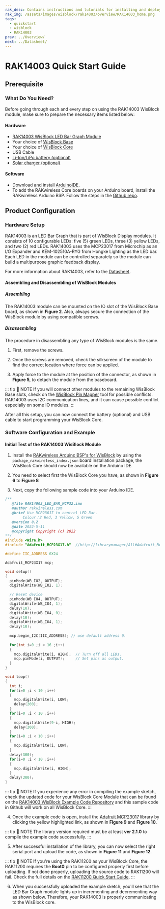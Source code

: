 ```yaml
---
rak_desc: Contains instructions and tutorials for installing and deploying your RAK14003. Instructions are written in a detailed and step-by-step manner for an easier experience in setting up your device. Aside from the hardware configuration, it also contains a software setup that includes detailed example codes that will help you get started.
rak_img: /assets/images/wisblock/rak14003/overview/RAK14003_home.png
tags:
  - quickstart
  - wisblock
  - RAK14003
prev: ../Overview/ 
next: ../Datasheet/ 
---
```


# RAK14003 Quick Start Guide



## Prerequisite

### What Do You Need?

Before going through each and every step on using the RAK14003 WisBlock module, make sure to prepare the necessary items listed below:

#### Hardware

- [RAK14003 WisBlock LED Bar Graph Module](https://store.rakwireless.com/products/wisblock-led-bar-module-rak14003?_pos=1&_sid=8934b7e3f&_ss=r)
- Your choice of [WisBlock Base](https://store.rakwireless.com/collections/wisblock-base) 
- Your choice of [WisBlock Core](https://store.rakwireless.com/collections/wisblock-core)
- USB Cable
- [Li-Ion/LiPo battery (optional)](https://store.rakwireless.com/collections/wisblock-accessory/products/battery-connector-cable)
- [Solar charger (optional)](https://store.rakwireless.com/collections/wisblock-accessory/products/solar-panel-connector-cable)

#### Software

- Download and install [ArduinoIDE](https://www.arduino.cc/en/Main/Software).
- To add the RAKwireless Core boards on your Arduino board, install the RAKwireless Arduino BSP. Follow the steps in the [Github repo](https://github.com/RAKWireless/RAKwireless-Arduino-BSP-Index).

## Product Configuration

### Hardware Setup

RAK14003 is an LED Bar Graph that is part of WisBlock Display modules. It consists of 10 configurable LEDs: five (5) green LEDs, three (3) yellow LEDs, and two (2) red LEDs. RAK14003 uses the MCP23017 from Microchip as an I/O Expander and KEM-102510A-RYG from Hongke Lighting as the LED bar. Each LED in the module can be controlled separately so the module can build a multipurpose graphic feedback display.

For more information about RAK14003, refer to the [Datasheet](../Datasheet/).

<rk-img
  src="/assets/images/wisblock/rak14003/quickstart/rak14003-assembly.png"
  width="50%"
  caption="RAK14003 connection to WisBlock Base"
/>

#### Assembling and Disassembling of WisBlock Modules

##### Assembling

The RAK14003 module can be mounted on the IO slot of the WisBlock Base board, as shown in **Figure 2**. Also, always secure the connection of the WisBlock module by using compatible screws.

<rk-img
  src="/assets/images/wisblock/rak14003/quickstart/mounting-mechanism.png"
  width="60%"
  caption="RAK14003 mounting connection to WisBlock Base module"
/>

##### Disassembling

The procedure in disassembling any type of WisBlock modules is the same. 

1. First, remove the screws.  

<rk-img
  src="/assets/images/wisblock/rak14003/quickstart/removing_screw.png"
  width="70%"
  caption="Removing screws from the WisBlock module"
/>

2. Once the screws are removed, check the silkscreen of the module to find the correct location where force can be applied.

<rk-img
  src="/assets/images/wisblock/rak14003/quickstart/detach_silkscreen.png"
  width="70%"
  caption="Detaching silkscreen on the WisBlock module"
/>

3. Apply force to the module at the position of the connector, as shown in **Figure 5**, to detach the module from the baseboard.

<rk-img
  src="/assets/images/wisblock/rak14003/quickstart/detach_module.png"
  width="70%"
  caption="Applying even forces on the proper location of a WisBlock module"
/>

::: tip 📝 NOTE
If you will connect other modules to the remaining WisBlock Base slots, check on the [WisBlock Pin Mapper](https://docs.rakwireless.com/Knowledge-Hub/Pin-Mapper/) tool for possible conflicts. RAK14003 uses I2C communication lines, and it can cause possible conflict especially on some IO modules. 
:::

After all this setup, you can now connect the battery (optional) and USB cable to start programming your WisBlock Core.

### Software Configuration and Example

#### Initial Test of the RAK14003 WisBlock Module

1. Install the [RAKwireless Arduino BSP's for WisBlock](https://github.com/RAKWireless/RAKwireless-Arduino-BSP-Index) by using the `package_rakwireless_index.json` board installation package, the WisBlock Core should now be available on the Arduino IDE.

2. You need to select first the WisBlock Core you have, as shown in **Figure 6** to **Figure 8**

<rk-img
  src="/assets/images/wisblock/rak14003/quickstart/rak4631-board.png"
  width="100%"
  caption="Selecting RAK4631 as WisBlock Core"
/>

<rk-img
  src="/assets/images/wisblock/rak14003/quickstart/rak11200-board.png"
  width="100%"
  caption="Selecting RAK11200 as WisBlock Core"
/>

<rk-img
  src="/assets/images/wisblock/rak14003/quickstart/rak11310-board.png"
  width="100%"
  caption="Selecting RAK11310 as WisBlock Core"
/>

3. Next, copy the following sample code into your Arduino IDE. 

```c
/**
   @file RAK14003_LED_BAR_MCP32.ino
   @author rakwireless.com
   @brief Use MCP23017 to control LED Bar.
		Colour：2 Red, 3 Yellow, 5 Green	
   @version 0.2
   @date 2022-5-11
   @copyright Copyright (c) 2022
**/
#include <Wire.h>
#include "Adafruit_MCP23X17.h"  //http://librarymanager/All#Adafruit_MCP23017

#define IIC_ADDRESS 0X24 

Adafruit_MCP23X17 mcp;

void setup() 
{  
  pinMode(WB_IO2, OUTPUT);
  digitalWrite(WB_IO2, 1);
  
  // Reset device
  pinMode(WB_IO4, OUTPUT);
  digitalWrite(WB_IO4, 1);
  delay(10);
  digitalWrite(WB_IO4, 0);
  delay(10);
  digitalWrite(WB_IO4, 1);
  delay(10);
  
  mcp.begin_I2C(IIC_ADDRESS); // use default address 0.
  
  for(int i=0 ;i < 16 ;i++)
  {
    mcp.digitalWrite(i, HIGH);  // Turn off all LEDs. 
    mcp.pinMode(i, OUTPUT);     // Set pins as output.
  }
}

void loop() 
{
  int i;
  for(i=0 ;i < 10 ;i++)
  {
    mcp.digitalWrite(i, LOW);
    delay(200);
  }
  for(i=0 ;i < 10 ;i++)
  {
    mcp.digitalWrite(9-i, HIGH);
    delay(200);
  }
  for(i=0 ;i < 10 ;i++)
  {
    mcp.digitalWrite(i, LOW);
  }
  delay(300);
  for(i=0 ;i < 10 ;i++)
  {
    mcp.digitalWrite(i, HIGH);
  }
  delay(300);
}

```
::: tip 📝 NOTE
If you experience any error in compiling the example sketch, check the updated code for your WisBlock Core Module that can be found on the [RAK14003 WisBlock Example Code Repository](https://github.com/RAKWireless/WisBlock/tree/master/examples/common/IO/RAK14003_LED_BAR_MCP32) and this sample code in Github will work on all WisBlock Core.
:::

4. Once the example code is open, install the [Adafruit MCP23017](https://github.com/adafruit/Adafruit-MCP23017-Arduino-Library) library by clicking the yellow highlighted link, as shown in **Figure 9** and **Figure 10**.

<rk-img
  src="/assets/images/wisblock/rak14003/quickstart/rak14003-lib.png"
  width="100%"
  caption="Accessing the library used for RAK14003 Module"
/>

<rk-img
  src="/assets/images/wisblock/rak14003/quickstart/adding_library.png"
  width="70%"
  caption="Installing the compatible library for RAK14003 Module"
/>

::: tip 📝 NOTE
The library version required must be at least **ver 2.1.0** to compile the example code successfully.
:::

5. After successful installation of the library, you can now select the right serial port and upload the code, as shown in **Figure 11** and **Figure 12**.

::: tip 📝 NOTE
If you're using the RAK11200 as your WisBlock Core, the RAK11200 requires the **Boot0** pin to be configured properly first before uploading. If not done properly, uploading the source code to RAK11200 will fail. Check the full details on the [RAK11200 Quick Start Guide](https://docs.rakwireless.com/Product-Categories/WisBlock/RAK11200/Quickstart/#uploading-to-wisblock).
:::

<rk-img
  src="/assets/images/wisblock/rak14003/quickstart/rak4631-selectport.png"
  width="100%"
  caption="Selecting the correct Serial Port"
/>

<rk-img
  src="/assets/images/wisblock/rak14003/quickstart/rak4631-upload.png"
  width="100%"
  caption="Uploading the RAK14003 example code"
/>

6. When you successfully uploaded the example sketch, you'll see that the LED Bar Graph module lights up in incrementing and decrementing way as shown below. Therefore, your RAK14003 is properly communicating to the WisBlock core.

<rk-img
  src="/assets/images/wisblock/rak14003/quickstart/rak14003-vid.gif"
  width="30%"
  caption="RAK14003 LED Bar Graph"
/>